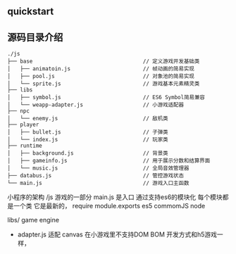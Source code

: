 ## quickstart

## 源码目录介绍
```
./js
├── base                                   // 定义游戏开发基础类
│   ├── animatoin.js                       // 帧动画的简易实现
│   ├── pool.js                            // 对象池的简易实现
│   └── sprite.js                          // 游戏基本元素精灵类
├── libs
│   ├── symbol.js                          // ES6 Symbol简易兼容
│   └── weapp-adapter.js                   // 小游戏适配器
├── npc
│   └── enemy.js                           // 敌机类
├── player
│   ├── bullet.js                          // 子弹类
│   └── index.js                           // 玩家类
├── runtime
│   ├── background.js                      // 背景类
│   ├── gameinfo.js                        // 用于展示分数和结算界面
│   └── music.js                           // 全局音效管理器
├── databus.js                             // 管控游戏状态
└── main.js                                // 游戏入口主函数

```


小程序的架构
/js 
游戏的一部分 main.js  是入口
通过支持es6的模块化 
每个模块都是一个类  它是最新的，
require module.exports es5 commomJS node 

libs/ game engine 
 - adapter.js 适配 
 canvas 
 在小游戏里不支持DOM BOM 
 开发方式和h5游戏一样，